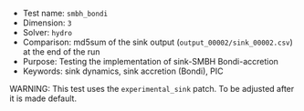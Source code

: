 * Test name: `smbh_bondi`
* Dimension: `3`
* Solver: `hydro`
* Comparison: md5sum of the sink output (`output_00002/sink_00002.csv`) at the end of the run
* Purpose: Testing the implementation of sink-SMBH Bondi-accretion
* Keywords: sink dynamics, sink accretion (Bondi), PIC

WARNING: This test uses the `experimental_sink` patch. To be adjusted after it is made default.